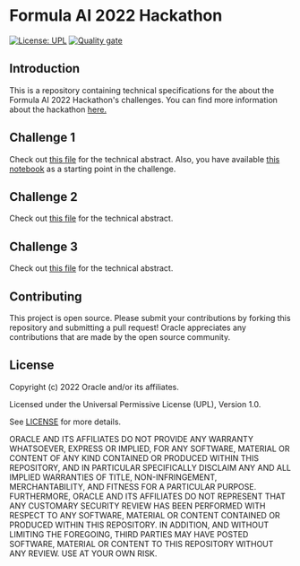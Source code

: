 # Formula AI 2022 Hackathon

[![License: UPL](https://img.shields.io/badge/license-UPL-green)](https://img.shields.io/badge/license-UPL-green) [![Quality gate](https://sonarcloud.io/api/project_badges/quality_gate?project=oracle-devrel_formula-ai-2022-hackathon)](https://sonarcloud.io/dashboard?id=oracle-devrel_formula-ai-2022-hackathon)

## Introduction
This is a repository containing technical specifications for the about the Formula AI 2022 Hackathon's challenges. You can find more information about the hackathon [here.](https://www.formulaaihack.com/)

## Challenge 1
Check out [this file](challenges/challenge1.md) for the technical abstract. Also, you have available [this notebook](notebooks/formulahack.ipynb) as a starting point in the challenge.

## Challenge 2
Check out [this file](challenges/challenge2.md) for the technical abstract. 

## Challenge 3
Check out [this file](challenges/challenge3.md) for the technical abstract. 

## Contributing
This project is open source.  Please submit your contributions by forking this repository and submitting a pull request!  Oracle appreciates any contributions that are made by the open source community.

## License
Copyright (c) 2022 Oracle and/or its affiliates.

Licensed under the Universal Permissive License (UPL), Version 1.0.

See [LICENSE](LICENSE) for more details.

ORACLE AND ITS AFFILIATES DO NOT PROVIDE ANY WARRANTY WHATSOEVER, EXPRESS OR IMPLIED, FOR ANY SOFTWARE, MATERIAL OR CONTENT OF ANY KIND CONTAINED OR PRODUCED WITHIN THIS REPOSITORY, AND IN PARTICULAR SPECIFICALLY DISCLAIM ANY AND ALL IMPLIED WARRANTIES OF TITLE, NON-INFRINGEMENT, MERCHANTABILITY, AND FITNESS FOR A PARTICULAR PURPOSE.  FURTHERMORE, ORACLE AND ITS AFFILIATES DO NOT REPRESENT THAT ANY CUSTOMARY SECURITY REVIEW HAS BEEN PERFORMED WITH RESPECT TO ANY SOFTWARE, MATERIAL OR CONTENT CONTAINED OR PRODUCED WITHIN THIS REPOSITORY. IN ADDITION, AND WITHOUT LIMITING THE FOREGOING, THIRD PARTIES MAY HAVE POSTED SOFTWARE, MATERIAL OR CONTENT TO THIS REPOSITORY WITHOUT ANY REVIEW. USE AT YOUR OWN RISK. 